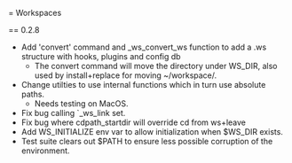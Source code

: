 = Workspaces

== 0.2.8

* Add 'convert' command and \_ws\_convert\_ws function to add a .ws structure
  with hooks, plugins and config db
    * The convert command will move the directory under WS\_DIR, also used by
      install+replace for moving ~/workspace/.
* Change utilties to use internal functions which in turn use absolute paths.
    * Needs testing on MacOS.
* Fix bug calling `_ws_link set.
* Fix bug where cdpath\_startdir will override cd from ws+leave
* Add WS_INITIALIZE env var to allow initialization when $WS_DIR exists.
* Test suite clears out $PATH to ensure less possible corruption of the
  environment.
